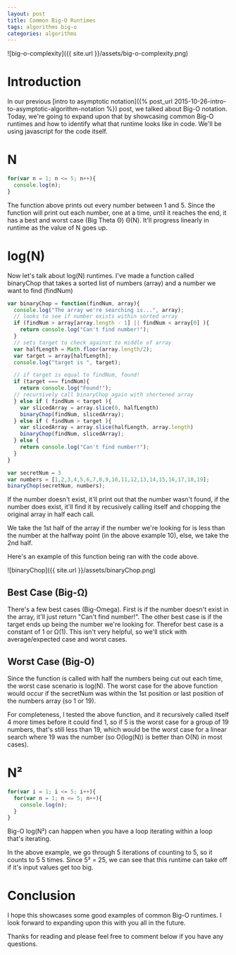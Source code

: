 ```yaml
---
layout: post
title: Common Big-O Runtimes
tags: algorithms big-o
categories: algorithms
---
```

<div class="toc"></div>
![big-o-complexity]({{ site.url }}/assets/big-o-complexity.png)

# Introduction

In our previous [intro to asymptotic notation]({% post_url 2015-10-26-intro-to-asymptotic-algorithm-notation %}) post, we talked about Big-O notation. Today, we're going
to expand upon that by showcasing common Big-O runtimes and how to identify what that runtime looks like in code. We'll be using javascript for the code itself.

# N
```javascript
for(var n = 1; n <= 5; n++){
  console.log(n);
}
```
The function above prints out every number between 1 and 5. Since the function
will print out each number, one at a time, until it reaches the end, it has a
best and worst case (Big Theta  Θ)  Θ(N). It'll progress linearly in runtime as
the value of N goes up.

# log(N)

Now let's talk about log(N) runtimes. I've made a function called binaryChop
that takes a sorted list of numbers (array) and a number we want to find (findNum)

```javascript
var binaryChop = function(findNum, array){
  console.log("The array we're searching is...", array);
  // looks to see if number exists within sorted array
  if (findNum > array[array.length - 1] || findNum < array[0] ){
    return console.log("Can't find number!");
  }
  // sets target to check against to middle of array
  var halfLength = Math.floor(array.length/2);
  var target = array[halfLength];   
  console.log("target is ", target);

  // if target is equal to findNum, found!
  if (target === findNum){
    return console.log("Found!");
  // recursively call binaryChop again with shortened array
  } else if ( findNum < target ){
    var slicedArray = array.slice(0, halfLength)
    binaryChop(findNum, slicedArray);
  } else if ( findNum > target ){
    var slicedArray = array.slice(halfLength, array.length)
    binaryChop(findNum, slicedArray);
  } else {
    return console.log("Can't find number!");
  }
}

var secretNum = 3
var numbers = [1,2,3,4,5,6,7,8,9,10,11,12,13,14,15,16,17,18,19];
binaryChop(secretNum, numbers);
```

If the number doesn't exist, it'll print out that the number wasn't found, if
the number does exist, it'll find it by recusively calling itself and chopping the
original array in half each call.

We take the 1st half of the array if the number we're looking for is less than
the number at the halfway point (in the above example 10), else, we take the 2nd
half.

Here's an example of this function being ran with the code above.

![binaryChop]({{ site.url }}/assets/binaryChop.png)

## Best Case (Big-Ω)

There's a few best cases (Big-Omega). First is if the number doesn't exist in the array,
it'll just return "Can't find number!". The other best case is if the target
ends up being the number we're looking for. Therefor best case is a constant of
1 or Ω(1). This isn't very helpful, so we'll stick with average/expected case
and worst cases.

## Worst Case (Big-O)

Since the function is called with half the numbers being cut out each time, the
worst case scenario is log(N). The worst case for the above function would
occur if the secretNum was within the 1st position or last position of the
numbers array (so 1 or 19).

For completeness, I tested the above function, and it recursively
called itself 4 more times before it could find 1, so if 5 is the worst case
for a group of 19 numbers, that's still less than 19, which would be the worst case
for a linear search where 19 was the number (so O(log(N)) is better than O(N) in most cases).

# N²
```javascript
for(var i = 1; i <= 5; i++){
  for(var n = 1; n <= 5; n++){
    console.log(n);
  }
}
```
Big-O log(N²) can happen when you have a loop iterating within a loop that's iterating.

In the above example, we go through 5 iterations of counting to 5, so it counts to 5
5 times. Since 5² = 25, we can see that this runtime can take off if it's input values
get too big.

# Conclusion

I hope this showcases some good examples of common Big-O runtimes. I look forward
to expanding upon this with you all in the future.

Thanks for reading and please feel free to comment below if you have any questions.
